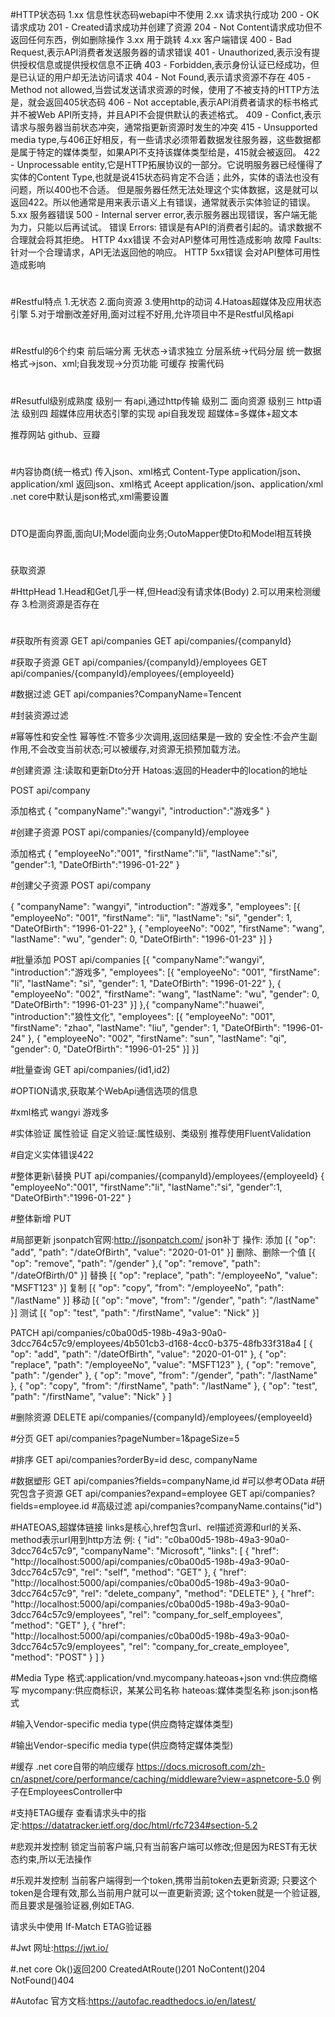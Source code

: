 ﻿#HTTP状态码
 1.xx
 信息性状态码webapi中不使用
 2.xx
 请求执行成功
 200 - OK请求成功
 201 - Created请求成功并创建了资源
 204 - Not Content请求成功但不返回任何东西，例如删除操作
 3.xx
 用于跳转
 4.xx
 客户端错误
 400 - Bad Request,表示API消费者发送服务器的请求错误
 401 - Unauthorized,表示没有提供授权信息或提供授权信息不正确
 403 - Forbidden,表示身份认证已经成功，但是已认证的用户却无法访问请求
 404 - Not Found,表示请求资源不存在
 405 - Method not allowed,当尝试发送请求资源的时候，使用了不被支持的HTTP方法是，就会返回405状态码
 406 - Not acceptable,表示API消费者请求的标书格式并不被Web API所支持，并且API不会提供默认的表述格式。
 409 - Confict,表示请求与服务器当前状态冲突，通常指更新资源时发生的冲突
 415 - Unsupported media type,与406正好相反，有一些请求必须带着数据发往服务器，这些数据都是属于特定的媒体类型，如果API不支持该媒体类型给是，415就会被返回。
 422 - Unprocessable entity,它是HTTP拓展协议的一部分。它说明服务器已经懂得了实体的Content Type,也就是说415状态码肯定不合适；此外，实体的语法也没有问题，所以400也不合适。
      但是服务器任然无法处理这个实体数据，这是就可以返回422。所以他通常是用来表示语义上有错误，通常就表示实体验证的错误。
 5.xx
 服务器错误
 500 - Internal server error,表示服务器出现错误，客户端无能为力，只能以后再试试。
 错误 Errors:
 错误是有API的消费者引起的。请求数据不合理就会将其拒绝。
 HTTP 4xx错误
 不会对API整体可用性造成影响
 故障 Faults:
 针对一个合理请求，API无法返回他的响应。
 HTTP 5xx错误
 会对API整体可用性造成影响
#

#Restful特点
1.无状态
2.面向资源
3.使用http的动词
4.Hatoas超媒体及应用状态引擎
5.对于增删改差好用,面对过程不好用,允许项目中不是Restful风格api
#

#Restful的6个约束
前后端分离
无状态→请求独立
分层系统→代码分层
统一数据格式→json、xml;自我发现→分页功能
可缓存
按需代码
#

#Resutful级别成熟度
级别一
有api,通过http传输
级别二
面向资源
级别三
http语法
级别四
超媒体应用状态引擎的实现
api自我发现
超媒体=多媒体+超文本

推荐网站
github、豆瓣
#


#内容协商(统一格式)
传入json、xml格式
Content-Type application/json、application/xml
返回json、xml格式
Aceept application/json、application/xml
.net core中默认是json格式,xml需要设置

#
DTO是面向界面,面向UI;Model面向业务;OutoMapper使Dto和Model相互转换
#

获取资源


#HttpHead
 1.Head和Get几乎一样,但Head没有请求体(Body)
 2.可以用来检测缓存
 3.检测资源是否存在
#

#获取所有资源
GET api/companies
GET api/companies/{companyId}

#获取子资源
GET api/companies/{companyId}/employees
GET api/companies/{companyId}/employees/{employeeId}

#数据过滤
GET api/companies?CompanyName=Tencent

#封装资源过滤

#幂等性和安全性
幂等性:不管多少次调用,返回结果是一致的
安全性:不会产生副作用,不会改变当前状态;可以被缓存,对资源无损预加载方法。

#创建资源
 注:读取和更新Dto分开
 Hatoas:返回的Header中的location的地址

POST api/company

添加格式
{
    "companyName":"wangyi",
    "introduction":"游戏多"
}


#创建子资源
POST api/companies/{companyId}/employee

添加格式
{
    "employeeNo":"001",
    "firstName":"li",
    "lastName":"si",
    "gender":1,
    "DateOfBirth":"1996-01-22"
}

#创建父子资源
POST api/company

{
	"companyName": "wangyi",
	"introduction": "游戏多",
	"employees": [{
		"employeeNo": "001",
		"firstName": "li",
		"lastName": "si",
		"gender": 1,
		"DateOfBirth": "1996-01-22"
	}, {
		"employeeNo": "002",
		"firstName": "wang",
		"lastName": "wu",
		"gender": 0,
		"DateOfBirth": "1996-01-23"
	}]
}

#批量添加
POST api/companies
[{
    "companyName":"wangyi",
    "introduction":"游戏多",
	"employees": [{
		"employeeNo": "001",
		"firstName": "li",
		"lastName": "si",
		"gender": 1,
		"DateOfBirth": "1996-01-22"
	}, {
		"employeeNo": "002",
		"firstName": "wang",
		"lastName": "wu",
		"gender": 0,
		"DateOfBirth": "1996-01-23"
	}]
},{
    "companyName":"huawei",
    "introduction":"狼性文化",
	"employees": [{
		"employeeNo": "001",
		"firstName": "zhao",
		"lastName": "liu",
		"gender": 1,
		"DateOfBirth": "1996-01-24"
	}, {
		"employeeNo": "002",
		"firstName": "sun",
		"lastName": "qi",
		"gender": 0,
		"DateOfBirth": "1996-01-25"
	}]
}]

#批量查询
GET api/companies/(id1,id2)

#OPTION请求,获取某个WebApi通信选项的信息

#xml格式
<CompanyAddDto xmlns:i="http://www.w3.org/2001/XMLSchema-instance" xmlns="http://schemas.datacontract.org/2004/07/Entity.Dtos">
	<CompanyName>wangyi</CompanyName>
	<Introduction>游戏多</Introduction>
</CompanyAddDto>

#实体验证
属性验证
自定义验证:属性级别、类级别
推荐使用FluentValidation

#自定义实体错误422


#整体更新\替换
PUT api/companies/{companyId}/employees/{employeeId}
{
    "employeeNo":"001",
    "firstName":"li",
    "lastName":"si",
    "gender":1,
    "DateOfBirth":"1996-01-22"
}

#整体新增
PUT

#局部更新 
jsonpatch官网:http://jsonpatch.com/ json补丁
操作:
  添加 
  [{ "op": "add", "path": "/dateOfBirth", "value": "2020-01-01" }]
  删除、删除一个值
  [{ "op": "remove", "path": "/gender" },{ "op": "remove", "path": "/dateOfBirth/0" }]
  替换
  [{ "op": "replace", "path": "/employeeNo", "value": "MSFT123" }]
  复制
  [{ "op": "copy", "from": "/employeeNo", "path": "/lastName" }]
  移动
  [{ "op": "move", "from": "/gender", "path": "/lastName" }]
  测试
  [{ "op": "test", "path": "/firstName", "value": "Nick" }]


PATCH api/companies/c0ba00d5-198b-49a3-90a0-3dcc764c57c9/employees/4b501cb3-d168-4cc0-b375-48fb33f318a4
[
    { "op": "add", "path": "/dateOfBirth", "value": "2020-01-01" },
    { "op": "replace", "path": "/employeeNo", "value": "MSFT123" },
    { "op": "remove", "path": "/gender" },
    { "op": "move", "from": "/gender", "path": "/lastName" },
    { "op": "copy", "from": "/firstName", "path": "/lastName" },
    { "op": "test", "path": "/firstName", "value": "Nick" }
]

#删除资源
DELETE api/companies/{companyId}/employees/{employeeId}

#分页
GET api/companies?pageNumber=1&pageSize=5

#排序
GET api/companies?orderBy=id desc, companyName


#数据塑形
GET api/companies?fields=companyName,id
#可以参考OData
#研究包含子资源 
GET api/companies?expand=employee
GET api/companies?fields=employee.id
#高级过滤
api/companies?companyName.contains("id")

#HATEOAS,超媒体链接
links是核心,href包含url、rel描述资源和url的关系、method表示url用到http方法
例:
{
    "id": "c0ba00d5-198b-49a3-90a0-3dcc764c57c9",
    "companyName": "Microsoft",
    "links": [
        {
            "href": "http://localhost:5000/api/companies/c0ba00d5-198b-49a3-90a0-3dcc764c57c9",
            "rel": "self",
            "method": "GET"
        },
        {
            "href": "http://localhost:5000/api/companies/c0ba00d5-198b-49a3-90a0-3dcc764c57c9",
            "rel": "delete_company",
            "method": "DELETE"
        },
        {
            "href": "http://localhost:5000/api/companies/c0ba00d5-198b-49a3-90a0-3dcc764c57c9/employees",
            "rel": "company_for_self_employees",
            "method": "GET"
        },
        {
            "href": "http://localhost:5000/api/companies/c0ba00d5-198b-49a3-90a0-3dcc764c57c9/employees",
            "rel": "company_for_create_employee",
            "method": "POST"
        }
    ]
}

#Media Type
格式:application/vnd.mycompany.hateoas+json
vnd:供应商缩写
mycompany:供应商标识，某某公司名称
hateoas:媒体类型名称
json:json格式

#输入Vendor-specific media type(供应商特定媒体类型)

#输出Vendor-specific media type(供应商特定媒体类型)


#缓存
.net core自带的响应缓存
https://docs.microsoft.com/zh-cn/aspnet/core/performance/caching/middleware?view=aspnetcore-5.0
例子在EmployeesController中

#支持ETAG缓存
查看请求头中的指定:https://datatracker.ietf.org/doc/html/rfc7234#section-5.2

#悲观并发控制
锁定当前客户端,只有当前客户端可以修改;但是因为REST有无状态约束,所以无法操作

#乐观并发控制
当前客户端得到一个token,携带当前token去更新资源;
只要这个token是合理有效,那么当前用户就可以一直更新资源;
这个token就是一个验证器,而且要求是强验证器,例如ETAG.

请求头中使用
If-Match ETAG验证器

#Jwt
网址:https://jwt.io/


#.net core
Ok()返回200
CreatedAtRoute()201
NoContent()204 
NotFound()404

#Autofac
官方文档:https://autofac.readthedocs.io/en/latest/

